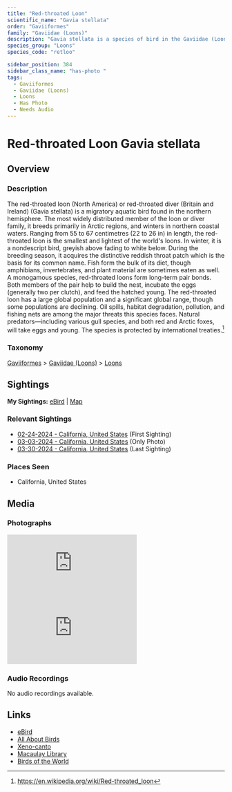 ```yaml
---
title: "Red-throated Loon"
scientific_name: "Gavia stellata"
order: "Gaviiformes"
family: "Gaviidae (Loons)"
description: "Gavia stellata is a species of bird in the Gaviidae (Loons) family. It has been observed 4 times. It has been photographed."
species_group: "Loons"
species_code: "retloo"

sidebar_position: 384
sidebar_class_name: "has-photo "
tags: 
  - Gaviiformes
  - Gaviidae (Loons)
  - Loons
  - Has Photo
  - Needs Audio
---
```


# Red-throated Loon <span className='sci_name'>Gavia stellata</span>

## Overview

### Description
The red-throated loon (North America) or red-throated diver (Britain and Ireland) (Gavia stellata) is a migratory aquatic bird found in the northern hemisphere. The most widely distributed member of the loon or diver family, it breeds primarily in Arctic regions, and winters in northern coastal waters. Ranging from 55 to 67 centimetres (22 to 26 in) in length, the red-throated loon is the smallest and lightest of the world's loons. In winter, it is a nondescript bird, greyish above fading to white below. During the breeding season, it acquires the distinctive reddish throat patch which is the basis for its common name. Fish form the bulk of its diet, though amphibians, invertebrates, and plant material are sometimes eaten as well. A monogamous species, red-throated loons form long-term pair bonds. Both members of the pair help to build the nest, incubate the eggs (generally two per clutch), and feed the hatched young.
The red-throated loon has a large global population and a significant global range, though some populations are declining. Oil spills, habitat degradation, pollution, and fishing nets are among the major threats this species faces. Natural predators—including various gull species, and both red and Arctic foxes, will take eggs and young. The species is protected by international treaties.[^1]

[^1]: https://en.wikipedia.org/wiki/Red-throated_loon

### Taxonomy
[Gaviiformes](/tags/gaviiformes) > [Gaviidae (Loons)](/tags/gaviidae-loons) > [Loons](/tags/loons)


## Sightings

**My Sightings:** [eBird](https://ebird.org/lifelist?r=world&time=life&spp=retloo) | [Map](/map?species_code=retloo)

### Relevant Sightings

* [02-24-2024 - California, United States](https://ebird.org/checklist/S162799737) (First Sighting)
* [03-03-2024 - California, United States](https://ebird.org/checklist/S163599858) (Only Photo)
* [03-30-2024 - California, United States](https://ebird.org/checklist/S166535028) (Last Sighting)

### Places Seen

* California, United States



## Media
### Photographs
<iframe className="photo_iframe horizontal" src="https://macaulaylibrary.org/asset/615593072/embed" frameBorder="0" allowFullScreen></iframe>
<iframe className="photo_iframe horizontal" src="https://macaulaylibrary.org/asset/615593073/embed" frameBorder="0" allowFullScreen></iframe>

### Audio Recordings
No audio recordings available.

## Links
* [eBird](https://ebird.org/species/retloo) 
* [All About Birds](https://www.allaboutbirds.org/guide/retloo) 
* [Xeno-canto](https://www.xeno-canto.org/species/gavia-stellata) 
* [Macaulay Library](https://search.macaulaylibrary.org/catalog?taxonCode=retloo&sort=rating_rank_desc)
* [Birds of the World](https://birdsoftheworld.org/bow/species/retloo)
